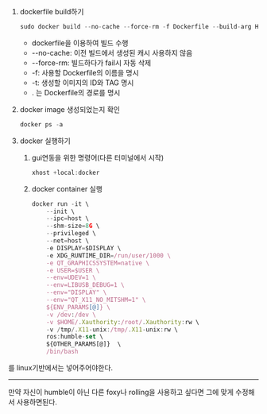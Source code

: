 1. dockerfile build하기
    
    ```jsx
    sudo docker build --no-cache --force-rm -f Dockerfile --build-arg HOST_USER=$USER -t ros:humble-set .
    ```
    
    - dockerfile을 이용하여 빌드 수행
    - --no-cache: 이전 빌드에서 생성된 캐시 사용하지 않음
    - --force-rm: 빌드하다가 fail시 자동 삭제
    - -f: 사용할 Dockerfile의 이름을 명시
    - -t: 생성할 이미지의 ID와 TAG 명시
    - . 는 Dockerfile의 경로를 명시

2. docker image 생성되었는지 확인
    
    ```jsx
    docker ps -a
    ```
    
3. docker 실행하기
    1. gui연동을 위한 명령어(다른 터미널에서 시작)
        
        ```jsx
        xhost +local:docker
        ```
        
    2. docker container 실행
        
        ```jsx
        docker run -it \
            --init \
            --ipc=host \
            --shm-size=8G \
            --privileged \
            --net=host \
            -e DISPLAY=$DISPLAY \
            -e XDG_RUNTIME_DIR=/run/user/1000 \
            -e QT_GRAPHICSSYSTEM=native \
            -e USER=$USER \
            --env=UDEV=1 \
            --env=LIBUSB_DEBUG=1 \
            --env="DISPLAY" \
            --env="QT_X11_NO_MITSHM=1" \
            ${ENV_PARAMS[@]} \
            -v /dev:/dev \
            -v $HOME/.Xauthority:/root/.Xauthority:rw \
            -v /tmp/.X11-unix:/tmp/.X11-unix:rw \
            ros:humble-set \
            ${OTHER_PARAMS[@]}  \
            /bin/bash  

        ```
를 linux기반에서는 넣어주어야한다.


---
만약 자신이 humble이 아닌 다른 foxy나 rolling을 사용하고 싶다면 그에 맞게 수정해서 사용하면된다.
